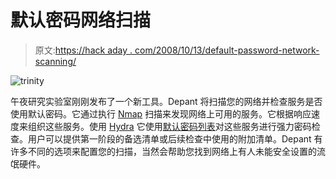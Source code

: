 # 默认密码网络扫描

> 原文:[https://hack aday . com/2008/10/13/default-password-network-scanning/](https://hackaday.com/2008/10/13/default-password-network-scanning/)

![](../Images/8a9328bea774429632bb4aac55b0b082.png "trinity")

午夜研究实验室刚刚发布了一个新工具。Depant 将扫描您的网络并检查服务是否使用默认密码。它通过执行 [Nmap](http://nmap.org/) 扫描来发现网络上可用的服务。它根据响应速度来组织这些服务。使用 [Hydra](http://freeworld.thc.org/thc-hydra/) 它使用[默认密码列表](http://www.phenoelit-us.org/dpl/dpl.html)对这些服务进行强力密码检查。用户可以提供第一阶段的备选清单或后续检查中使用的附加清单。Depant 有许多不同的选项来配置您的扫描，当然会帮助您找到网络上有人未能安全设置的流氓硬件。